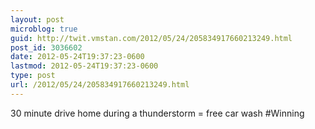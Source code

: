 ```yaml
---
layout: post
microblog: true
guid: http://twit.vmstan.com/2012/05/24/205834917660213249.html
post_id: 3036602
date: 2012-05-24T19:37:23-0600
lastmod: 2012-05-24T19:37:23-0600
type: post
url: /2012/05/24/205834917660213249.html
---
```

30 minute drive home during a thunderstorm = free car wash #Winning
